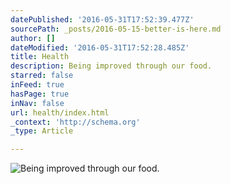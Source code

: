 ```yaml
---
datePublished: '2016-05-31T17:52:39.477Z'
sourcePath: _posts/2016-05-15-better-is-here.md
author: []
dateModified: '2016-05-31T17:52:28.485Z'
title: Health
description: Being improved through our food.
starred: false
inFeed: true
hasPage: true
inNav: false
url: health/index.html
_context: 'http://schema.org'
_type: Article

---
```

![Being improved through our food.](https://the-grid-user-content.s3-us-west-2.amazonaws.com/4cab9842-0c71-4742-a6db-3ad4f3570d3c.jpg)